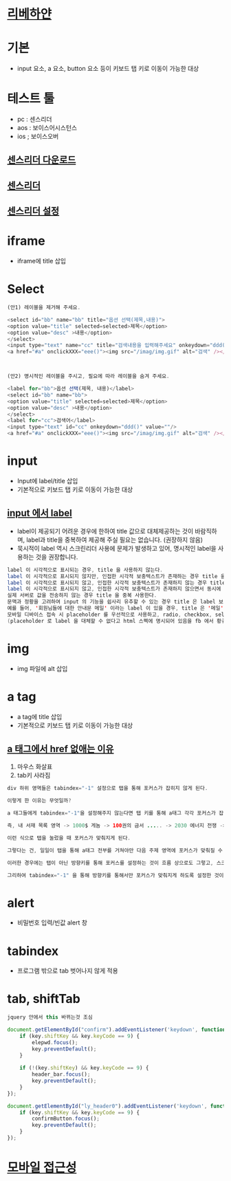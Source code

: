 # [리베하얀](https://www.youtube.com/watch?v=QQXvASCMp-g)

# 기본
* input 요소, a 요소, button 요소 등이 키보드 탭 키로 이동이 가능한 대상


# 테스트 툴
* pc : 센스리더
* aos : 보이스어시스턴스
* ios ; 보이스오버 

## [센스리더 다운로드](http://www.xvtech.com/)

## [센스리더](https://nuli.navercorp.com/community/article/1081603?email=true)

## [센스리더 설정](https://consumer.kiwoom.com/nkw.templateFrameSet.do?m=m1504010000)

# iframe
* iframe에 title 삽입


# Select
```javascript
(안1) 레이블을 제거해 주세요.

<select id="bb" name="bb" title="옵션 선택(제목,내용)">
<option value="title" selected=selected>제목</option>
<option value="desc" >내용</option>
</select>
<input type="text" name="cc" title="검색내용을 입력해주세요" onkeydown="ddd()" value=""/>
<a href="#a" onclickXXX="eee()"><img src="/imag/img.gif" alt="검색" /></a>



(안2) 명시적인 레이블을 주시고, 필요에 따라 레이블을 숨겨 주세요.

<label for="bb">옵션 선택(제목, 내용)</label>
<select id="bb" name="bb">
<option value="title" selected=selected>제목</option>
<option value="desc" >내용</option>
</select>
<label for="cc">검색어</label>
<input type="text" id="cc" onkeydown="ddd()" value=""/>
<a href="#a" onclickXXX="eee()"><img src="/imag/img.gif" alt="검색" /></a>
```

# input
* Input에 label/title 삽입
* 기본적으로  키보드 탭 키로 이동이 가능한 대상


## [input 에서 label](https://mygumi.tistory.com/359)
* label이 제공되기 어려운 경우에 한하여 title 값으로 대체제공하는 것이 바람직하며, label과 title을 중복하여 제공해 주실 필요는 없습니다. (권장하지 않음)
* 묵시적이 label 역시 스크린리더 사용에 문제가 발생하고 있어, 명시적인 label을 사용하는 것을 권장합니다.

```java
label 이 시각적으로 표시되는 경우, title 을 사용하지 않는다.
label 이 시각적으로 표시되지 않지만, 인접한 시각적 보충텍스트가 존재하는 경우 title 을 사용하지 않는다.
label 이 시각적으로 표시되지 않고, 인접한 시각적 보충텍스트가 존재하지 않는 경우 title 을 중복 사용한다.
label 이 시각적으로 표시되지 않고, 인접한 시각적 보충텍스트가 존재하지 않으면서 동시에 해당 서식이 다른 서식의 기능을 보조하며, 
실제 서버로 값을 전송하지 않는 경우 title 을 중복 사용한다.
문맥과 정황을 고려하여 input 의 기능을 쉽사리 유추할 수 있는 경우 title 은 label 보다 간략하게 작성하거나 생략한다. 
예를 들어, '회원님들에 대한 안내문 메일' 이라는 label 이 있을 경우, title 은 '메일' 정도로 간략하게 작성하거나 생략한다.
모바일 디바이스 접속 시 placeholder 를 우선적으로 사용하고, radio, checkbox, select, textarea 인 경우 label 만 사용한다. 
(placeholder 로 label 을 대체할 수 없다고 html 스펙에 명시되어 있음을 fb 에서 황규연님이 알려주셨습니다. 참고해주세요.)

```


# img
* img 파일에 alt 삽입

# a tag
* a tag에 title 삽입
* 기본적으로  키보드 탭 키로 이동이 가능한 대상


## [a 태그에서 href 없애는 이유](https://ooz.co.kr/382)
1. 마우스 화살표
2. tab키 사라짐

```java
div 하위 영역들은 tabindex="-1" 설정으로 탭을 통해 포커스가 잡히지 않게 된다.

이렇게 한 이유는 무엇일까?

a 태그들에게 tabindex="-1"을 설정해주지 않는다면 탭 키를 통해 a태그 각각 포커스가 잡히게 된다.

즉, 내 서재 목록 영역 -> 1000$ 게놈 -> 100권의 금서 ..... -> 2030 에너지 전쟁 -> 남이야 뭐라 하건! -> .....

이런 식으로 탭을 눌렀을 때 포커스가 맞춰지게 된다.

그렇다는 건, 일일이 탭을 통해 a태그 전부를 거쳐야만 다음 주제 영역에 포커스가 맞춰질 수 있다.

이러한 경우에는 탭이 아닌 방향키를 통해 포커스를 설정하는 것이 흐름 상으로도 그렇고, 스크린 리더 사용자에게도 효율적이다.

그리하여 tabindex="-1" 을 통해 방향키를 통해서만 포커스가 맞춰지게 하도록 설정한 것이다.

```

# alert
* 비밀번호 입력/빈값 alert 창


# tabindex
* 프로그램 밖으로 tab 벗어나지 않게 적용


# tab, shiftTab
```javascript
jquery 안에서 this 바뀌는것 조심

document.getElementById("confirm").addEventListener('keydown', function (key) {
    if (key.shiftKey && key.keyCode == 9) {
        elepwd.focus();
        key.preventDefault();
    }
        
    if (!(key.shiftKey) && key.keyCode == 9) {
        header_bar.focus();
        key.preventDefault();
    }
});

document.getElementById("ly_header0").addEventListener('keydown', function (key) {
    if (key.shiftKey && key.keyCode == 9) {
        confirmButton.focus();
        key.preventDefault();
    }
});
```

# [모바일 접근성](http://www.websoul.co.kr/accessibility/MA_guide.asp)
